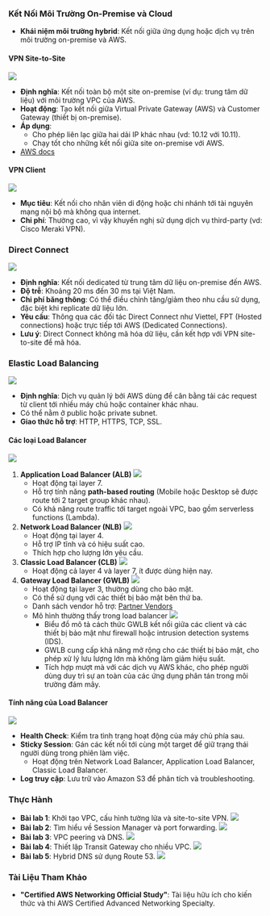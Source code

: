 ### Kết Nối Môi Trường On-Premise và Cloud
- **Khái niệm môi trường hybrid**: Kết nối giữa ứng dụng hoặc dịch vụ trên môi trường on-premise và AWS.
#### VPN Site-to-Site
![](attachments/Pasted%20image%2020250224172557.png)
- **Định nghĩa**: Kết nối toàn bộ một site on-premise (ví dụ: trung tâm dữ liệu) với môi trường VPC của AWS.
- **Hoạt động**: Tạo kết nối giữa Virtual Private Gateway (AWS) và Customer Gateway (thiết bị on-premise).
- **Áp dụng**:
    - Cho phép liên lạc giữa hai dải IP khác nhau (vd: 10.12 với 10.11).
    - Chạy tốt cho những kết nối giữa site on-premise với AWS.
- [AWS docs](https://docs.aws.amazon.com/vpn/latest/s2svpn/VPC_VPN.html)
#### VPN Client
![](attachments/Pasted%20image%2020250224173103.png)
- **Mục tiêu**: Kết nối cho nhân viên di động hoặc chi nhánh tới tài nguyên mạng nội bộ mà không qua internet.
- **Chi phí**: Thường cao, vì vậy khuyến nghị sử dụng dịch vụ third-party (vd: Cisco Meraki VPN).
### Direct Connect
![](attachments/Pasted%20image%2020250224173127.png)
- **Định nghĩa**: Kết nối dedicated từ trung tâm dữ liệu on-premise đến AWS.
- **Độ trễ**: Khoảng 20 ms đến 30 ms tại Việt Nam.
- **Chi phí băng thông**: Có thể điều chỉnh tăng/giảm theo nhu cầu sử dụng, đặc biệt khi replicate dữ liệu lớn.
- **Yêu cầu**: Thông qua các đối tác Direct Connect như Viettel, FPT (Hosted connections) hoặc trực tiếp tới AWS (Dedicated Connections).
- **Lưu ý**: Direct Connect không mã hóa dữ liệu, cần kết hợp với VPN site-to-site để mã hóa.
### Elastic Load Balancing
![](attachments/Pasted%20image%2020250224180938.png)
- **Định nghĩa**: Dịch vụ quản lý bởi AWS dùng để cân bằng tải các request từ client tới nhiều máy chủ hoặc container khác nhau.
- Có thể nằm ở public hoặc private subnet.
- **Giao thức hỗ trợ**: HTTP, HTTPS, TCP, SSL.
#### Các loại Load Balancer
![](attachments/Pasted%20image%2020250224190203.png)
1. **Application Load Balancer (ALB)**
	![](attachments/Pasted%20image%2020250225111337.png)
    - Hoạt động tại layer 7.
    - Hỗ trợ tính năng **path-based routing** (Mobile hoặc Desktop sẽ được route tới 2 target group khác nhau).
    - Có khả năng route traffic tới target ngoài VPC, bao gồm serverless functions (Lambda).
2. **Network Load Balancer (NLB)**
	![](attachments/Pasted%20image%2020250225112140.png)
    - Hoạt động tại layer 4.
    - Hỗ trợ IP tĩnh và có hiệu suất cao.
    - Thích hợp cho lượng lớn yêu cầu.
3. **Classic Load Balancer (CLB)**
	![](attachments/Pasted%20image%2020250225112619.png)
    - Hoạt động cả layer 4 và layer 7, ít được dùng hiện nay.
4. **Gateway Load Balancer (GWLB)**
	![](attachments/Pasted%20image%2020250225112854.png)
    - Hoạt động tại layer 3, thường dùng cho bảo mật.
    - Có thể sử dụng với các thiết bị bảo mật bên thứ ba.
    - Danh sách vendor hỗ trợ: [Partner Vendors](https://aws.amazon.com/elasticloadbalancing/partners/)
    - Mô hình thường thấy trong load balancer
	    ![](attachments/Pasted%20image%2020250225113154.png)
	    -  Biểu đồ mô tả cách thức GWLB kết nối giữa các client và các thiết bị bảo mật như firewall hoặc intrusion detection systems (IDS).
		- GWLB cung cấp khả năng mở rộng cho các thiết bị bảo mật, cho phép xử lý lưu lượng lớn mà không làm giảm hiệu suất.
	    - Tích hợp mượt mà với các dịch vụ AWS khác, cho phép người dùng duy trì sự an toàn của các ứng dụng phân tán trong môi trường đám mây.
#### Tính năng của Load Balancer
![](attachments/Pasted%20image%2020250225110958.png)
- **Health Check**: Kiểm tra tình trạng hoạt động của máy chủ phía sau.
- **Sticky Session**: Gán các kết nối tới cùng một target để giữ trạng thái người dùng trong phiên làm việc.
	- Hoạt động trên Network Load Balancer, Application Load Balancer, Classic Load Balancer.
- **Log truy cập**: Lưu trữ vào Amazon S3 để phân tích và troubleshooting.
### Thực Hành
- **Bài lab 1**: Khởi tạo VPC, cấu hình tường lửa và site-to-site VPN.
	![](attachments/Pasted%20image%2020250225113845.png)
- **Bài lab 2**: Tìm hiểu về Session Manager và port forwarding.
	![](attachments/Pasted%20image%2020250225113857.png)
- **Bài lab 3**: VPC peering và DNS.
	![](attachments/Pasted%20image%2020250225113939.png)
- **Bài lab 4**: Thiết lập Transit Gateway cho nhiều VPC.
	![](attachments/Pasted%20image%2020250225113952.png)
- **Bài lab 5**: Hybrid DNS sử dụng Route 53.
	![](attachments/Pasted%20image%2020250225114003.png)
### Tài Liệu Tham Khảo
- **"Certified AWS Networking Official Study"**: Tài liệu hữu ích cho kiến thức và thi AWS Certified Advanced Networking Specialty.
